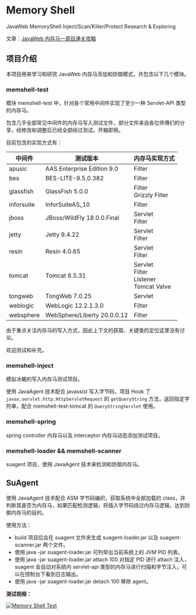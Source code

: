 # Memory Shell

JavaWeb MemoryShell Inject/Scan/Killer/Protect Research & Exploring

文章：[JavaWeb 内存马一周目通关攻略](https://su18.org/post/memory-shell)



## 项目介绍

本项目用来学习和研究 JavaWeb 内存马添加和防御模式，共包含以下几个模块。

### memshell-test

模块 memshell-test 中，针对各个常用中间件实现了至少一种 Servlet-API 类型的内存马。

包含几乎全部常见中间件的内存马写入测试文件，部分文件来自各位师傅们的分享，经修改和调整后已经全部经过测试。开箱即用。

目前包含的实现方式有：

| 中间件     | 测试版本                    | 内存马实现方式                                      |
| ---------- | --------------------------- | --------------------------------------------------- |
| apusic     | AAS Enterprise Edition 9.0  | Filter                                              |
| bes        | BES-LITE-9.5.0.382          | Filter                                              |
| glassfish  | GlassFish 5.0.0             | Filter<br />Grizzly Filter                          |
| inforsuite | InforSuiteAS_10             | Filter                                              |
| jboss      | JBoss/WildFly 18.0.0.Final  | Servlet<br />Filter                                 |
| jetty      | Jetty 9.4.22                | Servlet<br />Filter                                 |
| resin      | Resin 4.0.65                | Servlet<br />Filter                                 |
| tomcat     | Tomcat 8.5.31               | Servlet<br />Filter<br />Listener<br />Tomcat Valve |
| tongweb    | TongWeb 7.0.25              | Servlet                                             |
| weblogic   | WebLogic 12.2.1.3.0         | Filter                                              |
| websphere  | WebSphere/Liberty 20.0.0.12 | Filter                                              |

由于重点关注内存马的写入方式，因此上下文的获取、关键类的定位这里没有讨论。

欢迎测试和补充。

### memshell-inject 

模拟冰蝎的写入内存马测试项目。

使用 JavaAgent 技术配合 javassist 写入字节码，项目 Hook 了 `javax.servlet.http.HttpServletRequest` 的 `getQueryString` 方法，返回指定字符串，配合 memshell-test-tomcat 的 `QueryStringServlet` 使用。

### memshell-spring

spring controller 内存马以及 interceptor 内存马动态添加测试项目。

### memshell-loader && memshell-scanner

suagent 项目，使用 JavaAgent 技术来检测和防御内存马。



## SuAgent

使用 JavaAgent 技术配合 ASM 字节码编织，获取系统中全部加载的 class，并判断其是否为内存马，如果匹配检测逻辑，将插入字节码绕过内存马逻辑，达到防御内存马的目的。

使用方法：

- build 项目后会在 suagent 文件夹生成 suagent-loader.jar 以及 suagent-scanner.jar 两个文件。
- 使用 java -jar suagent-loader.jar 可列举出当前系统上的 JVM PID 列表。
- 使用 java -jar suagent-loader.jar attach 100 对指定 PID 进行 attach 注入，suagent 会自动对系统内 servlet-api 类型的内存马进行扫描和字节注入，可以在控制台下看到日志输出。
- 使用 java -jar suagent-loader.jar detach 100 移除 agent。



**测试视频：**

[![Memory Shell Test](https://res.cloudinary.com/marcomontalbano/image/upload/v1624592145/video_to_markdown/images/youtube--tTFv15uCNjQ-c05b58ac6eb4c4700831b2b3070cd403.jpg)](https://youtu.be/tTFv15uCNjQ "Memory Shell Test")


